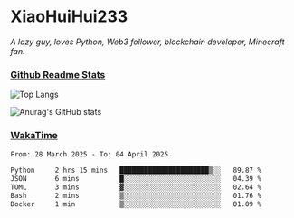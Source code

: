 # XiaoHuiHui233

*A lazy guy, loves Python, Web3 follower, blockchain developer, Minecraft fan.*

### [Github Readme Stats](https://github.com/anuraghazra/github-readme-stats)

![Top Langs](https://github-readme-stats.vercel.app/api/top-langs/?username=XiaoHuiHui233&layout=compact&theme=github_dark)

![Anurag's GitHub stats](https://github-readme-stats.vercel.app/api?username=XiaoHuiHui233&show_icons=true&theme=github_dark)

### [WakaTime](https://wakatime.com)

<!--START_SECTION:waka-->

```txt
From: 28 March 2025 - To: 04 April 2025

Python     2 hrs 15 mins   ██████████████████████▒░░   89.87 %
JSON       6 mins          █░░░░░░░░░░░░░░░░░░░░░░░░   04.39 %
TOML       3 mins          ▓░░░░░░░░░░░░░░░░░░░░░░░░   02.64 %
Bash       2 mins          ▒░░░░░░░░░░░░░░░░░░░░░░░░   01.76 %
Docker     1 min           ▒░░░░░░░░░░░░░░░░░░░░░░░░   01.09 %
```

<!--END_SECTION:waka-->
